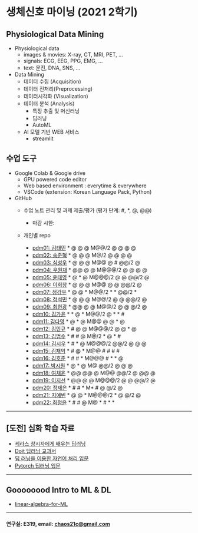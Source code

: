 # 생체신호 마이닝 (2021 2학기)

## Physiological Data Mining
* Physiological data
  - images & movies: X-ray, CT, MRI, PET, ...
  - signals: ECG, EEG, PPG, EMG, ...
  - text: 문진, DNA, SNS, ...
* Data Mining
  - 데이터 수집 (Acquisition)
  - 데이터 전처리(Preprocessing)
  - 데이터시각화 (Visualization)
  - 데이터 분석 (Analysis)
    * 특징 추출 및 머신러닝
    * 딥러닝
    * AutoML
  - AI 모델 기반 WEB 서비스
    * streamlit
    
## 수업 도구
* Google Colab & Google drive
  - GPU powered code editor
  - Web based environment : everytime & everywhere
  - VSCode (extension: Korean Language Pack, Python)
* GitHub
  - 수업 노트 관리 및 과제 제출/평가 (평가 단계: #, *, @, @@)
    * 마감 시한: 
    
  - 개인별 repo  
    * [pdm01: 김태민](https://github.com/KTM001/PDM01) * @ @ @ M@@/2 @ @ @ @
    * [pdm02: 송준혁](https://github.com/916jun/pdm02) * @ @ @ M@/2 @ @ @ @
    * [pdm03: 심성우](https://github.com/pdm03/pdm03) * @ @ @ M@@ @ # @@/2 @
    * [pdm04: 우원재](https://github.com/SALRIGO/pdm04) * @@ @ @ M@@@/2 @ @ @ @
    * [pdm05: 윤태영](https://github.com/xodud5654/PDM05) * @ * @ M@@@/2 @ @ @@/2 @
    * [pdm06: 이희창](https://github.com/Hee0305/PDM06) * @ @ @ M@@ @ @ @@/2 @
    * [pdm07: 정강우](https://github.com/junggangwo/pdm07) * @ @ * M@@/2 * * @@/2 *
    * [pdm08: 정석민](https://github.com/seokmin1/PDM08) * @ @ @ M@@/2 @ @ @@/2 @
    * [pdm09: 최현광](https://github.com/choihyungwang/pdm09) * @@ @ @ M@@/2 @ @ @/2 @
    * [pdm10: 김가윤](https://github.com/20193253/pdm10) * * @ * M@@/2 @ * * #
    * [pdm11: 김다영](https://github.com/dayeong918/pdm011) * @ * @ M@@ @ @ * @
    * [pdm12: 김민규](https://github.com/Skystar728/pdm12) * # @ @ M@@@/2 @ @ * @
    * [pdm13: 김범수](https://github.com/bum3632/pdm13) * # # @ M@/2 * @ * #
    * [pdm14: 김시우](https://github.com/loosiu/pdm14) * # * @ M@@@/2 @@/2 @ @ @
    * [pdm15: 김재익](https://github.com/kim0129s/pdm15) * # @ * M@@ # # # #
    * [pdm16: 김호준](https://github.com/hojoooon/PDM16) * # # * M@@@ # * * @
    * [pdm17: 박시원](https://github.com/w2j1y12/pdm17) * @ * @ M@ @@/2 @ @ @
    * [pdm18: 여채윤](https://github.com/ducodbs0516/pdm18) * @@ @@ @ M@@ @@/2 @ @@ @
    * [pdm19: 이지선](https://github.com/jiseon0516/pdm19) * @@ @ @ M@@@/2 @ @ @@/2 @
    * [pdm20: 정재은](https://github.com/joung-jaeeun/pdm20) * # # * M* # @ @/2 @
    * [pdm21: 지예빈](https://github.com/Obliqueflo/PDM21) * @ @ * M@@@/2 * @ @/2 @
    * [pdm22: 최정윤](https://github.com/yoon0411/pdm22) * # # @ M@ * # * *
 ---
 
 ## [도전] 심화 학습 자료

 - [케라스 창시자에게 배우는 딥러닝](https://github.com/rickiepark/deep-learning-with-python-notebooks) 
 - [Doit 딥러닝 교과서](http://easyspub.co.kr/20_Menu/BookView/472/PUB) 
 - [딥 러닝을 이용한 자연어 처리 입문](https://wikidocs.net/book/2155)
 - [Pytorch 딥러닝 입문](https://github.com/Justin-A/DeepLearning101)  
 ---
 ## Goooooood Intro to ML & DL
 - [linear-algebra-for-ML](https://www.freecodecamp.org/news/how-machine-learning-leverages-linear-algebra-to-optimize-model-trainingwhy-you-should-learn-the-fundamentals-of-linear-algebra/)
 ---
 
  #### 연구실: E319, email: chaos21c@gmail.com
 
